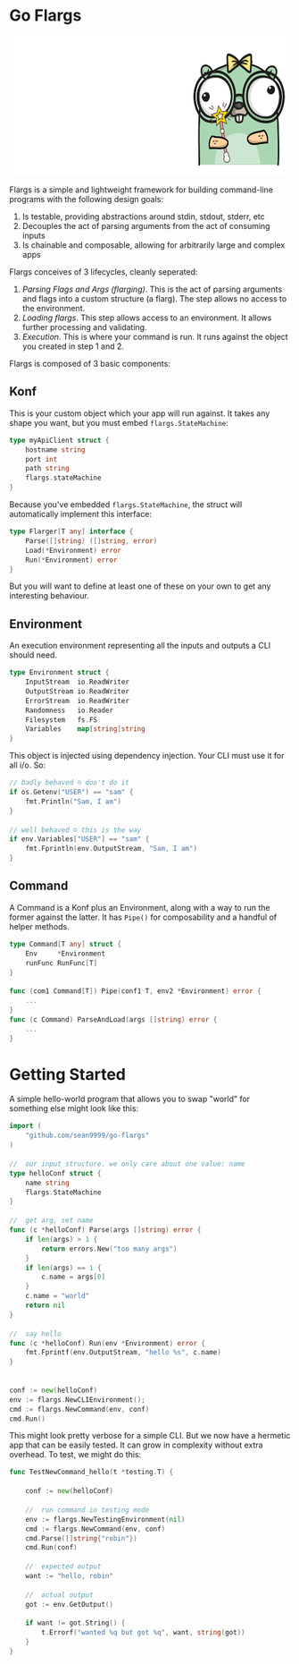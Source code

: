 # Go Flargs

<img src="go-flargs-gopher-again.png" alt="go flargs" title="go flargs" height="250" />

Flargs is a simple and lightweight framework for building command-line programs with the following design goals:

1. Is testable, providing abstractions around stdin, stdout, stderr, etc
2. Decouples the act of parsing arguments from the act of consuming inputs
3. Is chainable and composable, allowing for arbitrarily large and complex apps

Flargs conceives of 3 lifecycles, cleanly seperated:

1. *Parsing Flags and Args (flarging)*. This is the act of parsing arguments and flags into a custom structure (a flarg). The step allows no access to the environment.
2. *Loading flargs*. This step allows access to an environment. It allows further processing and validating.
3. *Execution*. This is where your command is run. It runs against the object you created in step 1 and 2.


Flargs is composed of 3 basic components:

## Konf

This is your custom object which your app will run against. It takes any shape you want, but you must embed `flargs.StateMachine`:

```go
type myApiClient struct {
    hostname string
    port int
    path string
    flargs.stateMachine
}
```

Because you've embedded `flargs.StateMachine`, the struct will automatically implement this interface:

```go
type Flarger[T any] interface {
	Parse([]string) ([]string, error)
	Load(*Environment) error
    Run(*Environment) error
}
```
But you will want to define at least one of these on your own to get any interesting behaviour.

## Environment

An execution environment representing all the inputs and outputs a CLI should need.

```go
type Environment struct {
	InputStream  io.ReadWriter
	OutputStream io.ReadWriter
	ErrorStream  io.ReadWriter
	Randomness   io.Reader
	Filesystem   fs.FS
	Variables    map[string]string
}
```

This object is injected using dependency injection. Your CLI must use it for all i/o. So:

```go
// badly behaved ☹ don't do it
if os.Getenv("USER") == "sam" {
	fmt.Println("Sam, I am")
}

// well behaved ☺ this is the way
if env.Variables["USER"] == "sam" {
	fmt.Fprintln(env.OutputStream, "Sam, I am")
}
```

## Command

A Command is a Konf plus an Environment, along with a way to run the former against the latter. It has `Pipe()` for composability and a handful of helper methods.

```go
type Command[T any] struct {
	Env     *Environment
	runFunc RunFunc[T]
}

func (com1 Command[T]) Pipe(conf1 T, env2 *Environment) error {
	...
}
func (c Command) ParseAndLoad(args []string) error {
	...
}
```

# Getting Started

A simple hello-world program that allows you to swap "world" for something else might look like this:

```go
import (
    "github.com/sean9999/go-flargs"
)

//  our input structure. we only care about one value: name
type helloConf struct {
    name string
    flargs.StateMachine
}

//  get arg, set name
func (c *helloConf) Parse(args []string) error {
    if len(args) > 1 {
        return errors.New("too many args")
    }
    if len(args) == 1 {
        c.name = args[0]
    }
    c.name = "world"
    return nil
}

//  say hello
func (c *helloConf) Run(env *Environment) error {
    fmt.Fprintf(env.OutputStream, "hello %s", c.name)
}


conf := new(helloConf)
env := flargs.NewCLIEnvironment();
cmd := flargs.NewCommand(env, conf)
cmd.Run()
```

This might look pretty verbose for a simple CLI. But we now have a hermetic app that can be easily tested. It can grow in complexity without extra overhead. To test, we might do this:

```go
func TestNewCommand_hello(t *testing.T) {

    conf := new(helloConf)

    //  run command in testing mode
	env := flargs.NewTestingEnvironment(nil)
	cmd := flargs.NewCommand(env, conf)
    cmd.Parse([]string{"robin"})
	cmd.Run(conf)

    //  expected output
    want := "hello, robin"

    //  actual output
	got := env.GetOutput()

    if want != got.String() {
        t.Errorf("wanted %q but got %q", want, string(got))
    }
}
```

